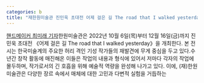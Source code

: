 ```yaml
---
categories: b
title: "재한원미술관 진민욱 초대전 어제 걸은 길 The road that I walked yesterday展 개최"
---
```

[핸드메이커 최미래 기자](재)한원미술관은 2022년 10월 6일(목)부터 12월 16일(금)까지 진민욱 초대전 《어제 걸은 길 The road that I walked yesterday》을 개최한다. 본 전시는 한국미술계의 주요한 허리 격인 기성 작가들의 재발견에 무게 중심을 두고 있다.수년간 창작 활동에 매진해온 이들은 작업의 내용과 형식에 있어서 저마다 각자의 작업에 몰두하며, 작가로서의 긴 호흡을 위해 예술적 역량을 완성해 나가고 있다. 이에, (재)한원미술관은 다양한 장르 속에서 매체에 대한 고민과 다변적 실험을 거듭하는